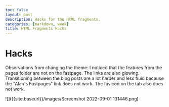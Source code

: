 ```yaml
---
toc: false
layout: post
description: Hacks for the HTML fragments.
categories: [markdown, week]
title: HTML Fragments Hacks
---
```


# Hacks

Observations from changing the theme:
I noticed that the features from the pages folder are not on the fastpage. The links are also glowing. Transitioning between the blog posts are a lot harder and less fluid because the "Alan's Fastpages" link does not work. The favicon on the tab also does not work.

![]({{site.baseurl}}/images/Screenshot 2022-09-01 131446.png)